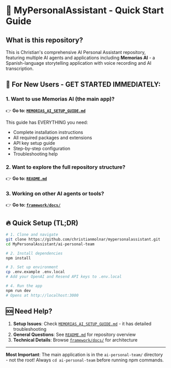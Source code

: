 # 🚀 MyPersonalAssistant - Quick Start Guide

## What is this repository?

This is Christian's comprehensive AI Personal Assistant repository, featuring multiple AI agents and applications including **Memorias AI** - a Spanish-language storytelling application with voice recording and AI transcription.

## 🎯 For New Users - GET STARTED IMMEDIATELY:

### 1. **Want to use Memorias AI (the main app)?**
👉 **Go to: [`MEMORIAS_AI_SETUP_GUIDE.md`](./MEMORIAS_AI_SETUP_GUIDE.md)**

This guide has EVERYTHING you need:
- Complete installation instructions
- All required packages and extensions
- API key setup guide
- Step-by-step configuration
- Troubleshooting help

### 2. **Want to explore the full repository structure?**
👉 **Go to: [`README.md`](./README.md)**

### 3. **Working on other AI agents or tools?**
👉 **Go to: [`framework/docs/`](./framework/docs/)**

## 🔥 Quick Setup (TL;DR)

```bash
# 1. Clone and navigate
git clone https://github.com/christianmolnar/mypersonalassistant.git
cd MyPersonalAssistant/ai-personal-team

# 2. Install dependencies
npm install

# 3. Set up environment
cp .env.example .env.local
# Add your OpenAI and Resend API keys to .env.local

# 4. Run the app
npm run dev
# Opens at http://localhost:3000
```

## 🆘 Need Help?

1. **Setup Issues**: Check [`MEMORIAS_AI_SETUP_GUIDE.md`](./MEMORIAS_AI_SETUP_GUIDE.md) - it has detailed troubleshooting
2. **General Questions**: See [`README.md`](./README.md) for repository overview
3. **Technical Details**: Browse [`framework/docs/`](./framework/docs/) for architecture

---

**Most Important**: The main application is in the `ai-personal-team/` directory - not the root! Always `cd ai-personal-team` before running npm commands.